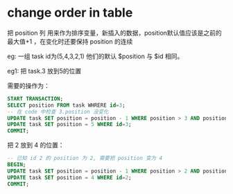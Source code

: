 # change order in table

把 position 列 用来作为排序变量，新插入的数据，position默认值应该是之前的最大值+1 ，在变化时还要保持 position 的连续

eg: 一组 task id为(5,4,3,2,1) 他们的默认 $position 与 $id 相同。

eg1: 把 task.3 放到5的位置

需要的操作为：

``` SQL
START TRANSACTION;
SELECT position FROM task WHRERE id=3; 
-- 在 code 中检查 3.position 没变化
UPDATE task SET position = position - 1 WHERE position > 3 AND position <= 5;
UPDATE task SET position = 5 WHERE id=3;
COMMIT;
```


把 2 放到 4 的位置：

``` SQL
-- 已知 id 2 的 position 为 2, 需要把 position 变为 4
BEGIN;
UPDATE task SET position = position - 1 WHERE position > 2 AND position <= 4;
UPDATE task SET position = 4 WHERE id=2;
COMMIT;
```


 
